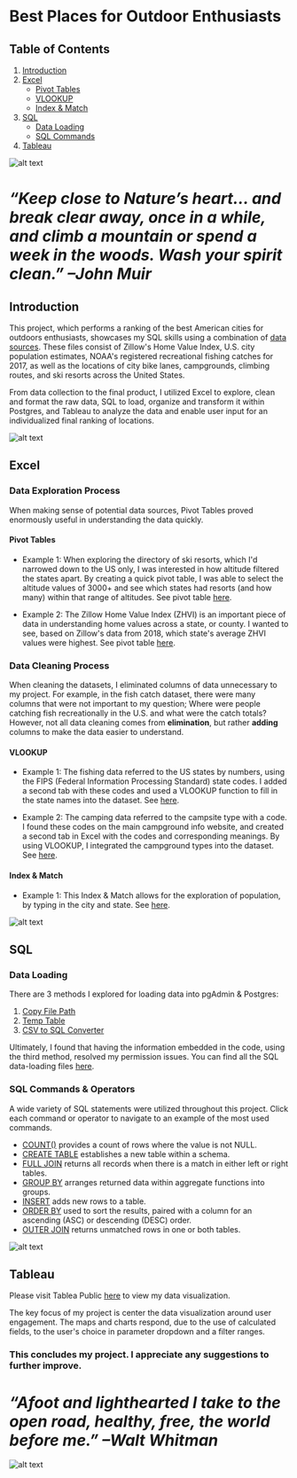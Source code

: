 # Best Places for Outdoor Enthusiasts
 
## Table of Contents
1. [Introduction](#introduction)
2. [Excel](#excel)
   + [Pivot Tables](#pivot-tables)
   + [VLOOKUP](#vlookup)
   + [Index & Match](#index-&-match)
3. [SQL](#SQL)
   + [Data Loading](#data-loading)
   + [SQL Commands](#SQL-commands)
4. [Tableau](#tableau)

![alt text](https://github.com/gracemshea/ga_da_finalproject/blob/master/imagefiles/outdoors1.jpeg)

# *“Keep close to Nature’s heart… and break clear away, once in a while, and climb a mountain or spend a week in the woods. Wash your spirit clean.” –John Muir*

## Introduction 
This project, which performs a ranking of the best American cities for outdoors enthusiasts, showcases my SQL skills using a combination of [data sources](https://github.com/gracemshea/ga_da_finalproject/blob/master/datasources.md). These files consist of Zillow's Home Value Index, U.S. city population estimates, NOAA's registered recreational fishing catches for 2017, as well as the locations of city bike lanes, campgrounds, climbing routes, and ski resorts across the United States.

From data collection to the final product, I utilized Excel to explore, clean and format the raw data, SQL to load, organize and transform it within Postgres, and Tableau to analyze the data and enable user input for an individualized final ranking of locations. 

 
![alt text](https://github.com/gracemshea/ga_da_finalproject/blob/master/imagefiles/outdoors2.jpeg)

## Excel

### Data Exploration Process
When making sense of potential data sources, Pivot Tables proved enormously useful in understanding the data quickly.

#### Pivot Tables

+ Example 1: When exploring the directory of ski resorts, which I'd narrowed down to the US only, I was interested in how altitude filtered the states apart. By creating a quick pivot table, I was able to select the altitude values of 3000+ and see which states had resorts (and how many) within that range of altitudes. See pivot table [here](https://github.com/gracemshea/ga_da_finalproject/blob/master/datafiles/Data%20Exploration%20Pivot%20Table%201.xls).

+ Example 2: The Zillow Home Value Index (ZHVI) is an important piece of data in understanding home values across a state, or county. I wanted to see, based on Zillow's data from 2018, which state's average ZHVI values were highest. See pivot table [here](https://github.com/gracemshea/ga_da_finalproject/blob/master/datafiles/Data%20Exploration%20Pivot%20Table%202.xls).

### Data Cleaning Process

When cleaning the datasets, I eliminated columns of data unnecessary to my project. For example, in the fish catch dataset, there were many columns that were not important to my question; Where were people catching fish recreationally in the U.S. and what were the catch totals? However, not all data cleaning comes from **elimination**, but rather **adding** columns to make the data easier to understand.

#### VLOOKUP

 + Example 1: The fishing data referred to the US states by numbers, using the FIPS (Federal Information Processing Standard) state codes. I added a second tab with these codes and used a VLOOKUP function to fill in the state names into the dataset. See [here](https://github.com/gracemshea/ga_da_finalproject/blob/master/datafiles/Data%20Cleaning%20VLOOKUP%201.xls).
 
 + Example 2: The camping data referred to the campsite type with a code. I found these codes on the main campground info website, and created a second tab in Excel with the codes and corresponding meanings. By using VLOOKUP, I integrated the campground types into the dataset. See [here](https://github.com/gracemshea/ga_da_finalproject/blob/master/datafiles/Data%20Cleaning%20VLOOKUP%202.xls).
 
 #### Index & Match

+ Example 1: This Index & Match allows for the exploration of population, by typing in the city and state. See [here](https://github.com/gracemshea/ga_da_finalproject/blob/master/datafiles/Data%20Cleaning%20Index%20%26%20Match.xlsx).
 
 ![alt text](https://github.com/gracemshea/ga_da_finalproject/blob/master/imagefiles/outdoors4.jpeg)
 

## SQL

### Data Loading

There are 3 methods I explored for loading data into pgAdmin & Postgres:

1. [Copy File Path](https://github.com/gracemshea/ga_da_finalproject/blob/master/sqlfiles/load/copypath.sql)
2. [Temp Table](https://github.com/gracemshea/ga_da_finalproject/blob/master/sqlfiles/load/temptable.sql)
3. [CSV to SQL Converter](https://github.com/gracemshea/ga_da_finalproject/blob/master/sqlfiles/load/converter.sql)

Ultimately, I found that having the information embedded in the code, using the third method, resolved my permission issues. You can find all the SQL data-loading files [here](https://github.com/gracemshea/ga_da_finalproject/tree/master/sqlfiles/load).

### SQL Commands & Operators

A wide variety of SQL statements were utilized throughout this project. Click each command or operator to navigate to an example of the most used commands.

* [COUNT()](https://github.com/gracemshea/ga_da_finalproject/blob/master/sqlfiles/commands/createjoin.sql) provides a count of rows where the value is not NULL.
* [CREATE TABLE](https://github.com/gracemshea/ga_da_finalproject/blob/master/sqlfiles/commands/createjoin.sql) establishes a new table within a schema.
* [FULL JOIN](https://github.com/gracemshea/ga_da_finalproject/blob/master/sqlfiles/commands/createjoin.sql) returns all records when there is a match in either left or right tables.
* [GROUP BY](https://github.com/gracemshea/ga_da_finalproject/blob/master/sqlfiles/commands/createjoin.sql) arranges returned data within aggregate functions into groups.
* [INSERT](https://github.com/gracemshea/ga_da_finalproject/blob/master/sqlfiles/commands/createjoin.sql) adds new rows to a table.
* [ORDER BY](https://github.com/gracemshea/ga_da_finalproject/blob/master/sqlfiles/commands/createjoin.sql) used to sort the results, paired with a column for an ascending (ASC) or descending (DESC) order.
* [OUTER JOIN](https://github.com/gracemshea/ga_da_finalproject/blob/master/sqlfiles/commands/createjoin.sql) returns unmatched rows in one or both tables.


 ![alt text](https://github.com/gracemshea/ga_da_finalproject/blob/master/imagefiles/outdoors6.jpg)

## Tableau

Please visit Tablea Public [here](https://public.tableau.com/profile/grace.shea#!/vizhome/OutdoorsMap/Dashboard1?publish=yes) to view my data visualization.

The key focus of my project is center the data visualization around user engagement. The maps and charts respond, due to the use of calculated fields, to the user's choice in parameter dropdown and a filter ranges.

### This concludes my project. I appreciate any suggestions to further improve. 

# *“Afoot and lighthearted I take to the open road, healthy, free, the world before me.” –Walt Whitman*

![alt text](https://github.com/gracemshea/ga_da_finalproject/blob/master/imagefiles/outdoors7.jpeg)
